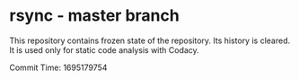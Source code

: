 # rsync - master branch

This repository contains frozen state of the repository.
Its history is cleared. It is used only for static code
analysis with Codacy.

Commit Time: 1695179754
